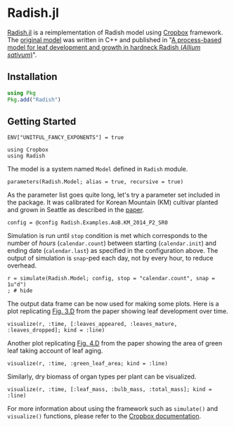 # Radish.jl

[Radish.jl](https://github.com/cropbox/Radish.jl) is a reimplementation of Radish model using [Cropbox](https://github.com/cropbox/Cropbox.jl) framework. The [original model](https://github.com/uwkimlab/cropbox-Radish) was written in C++ and published in "[A process-based model for leaf development and growth in hardneck Radish (*Allium sativum*)](https://doi.org/10.1093/aob/mcz060)".

## Installation

```julia
using Pkg
Pkg.add("Radish")
```

## Getting Started

```@setup Radish
ENV["UNITFUL_FANCY_EXPONENTS"] = true
```

```@example Radish
using Cropbox
using Radish
```

The model is a system named `Model` defined in `Radish` module.

```@example Radish
parameters(Radish.Model; alias = true, recursive = true)
```

As the parameter list goes quite long, let's try a parameter set included in the package. It was calibrated for Korean Mountain (KM) cultivar planted and grown in Seattle as described in the [paper](https://doi.org/10.1093/aob/mcz060).

```@example Radish
config = @config Radish.Examples.AoB.KM_2014_P2_SR0
```

Simulation is run until `stop` condition is met which corresponds to the number of *hours* (`calendar.count`) between starting (`calendar.init`) and ending date (`calendar.last`)  as specified in the configuration above. The output of simulation is `snap`-ped each day, not by every hour, to reduce overhead.

```@example Radish
r = simulate(Radish.Model; config, stop = "calendar.count", snap = 1u"d")
; # hide
```

The output data frame can be now used for making some plots. Here is a plot replicating [Fig. 3.D](https://academic.oup.com/view-large/figure/198476944/mcz060f0003.jpg) from the paper showing leaf development over time.

```@example Radish
visualize(r, :time, [:leaves_appeared, :leaves_mature, :leaves_dropped]; kind = :line)
```

Another plot replicating [Fig. 4.D](https://academic.oup.com/view-large/figure/198476946/mcz060f0004.jpg) from the paper showing the area of green leaf taking account of leaf aging.

```@example Radish
visualize(r, :time, :green_leaf_area; kind = :line)
```

Similarly, dry biomass of organ types per plant can be visualized.

```@example Radish
visualize(r, :time, [:leaf_mass, :bulb_mass, :total_mass]; kind = :line)
```

For more information about using the framework such as `simulate()` and `visualize()` functions, please refer to the [Cropbox documentation](http://cropbox.github.io/Cropbox.jl/stable/).
